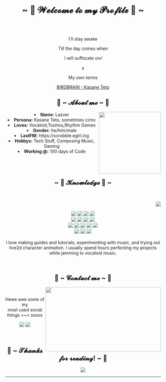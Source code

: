 <body>
  <center>
<h1 align="center">~ 💖 𝓦𝓮𝓵𝓬𝓸𝓶𝓮 𝓽𝓸 𝓶𝔂 𝓟𝓻𝓸𝓯𝓲𝓵𝓮 💖 ~</h1>
<br>
<div align="center">
  </a>
    <br>
  <p>I'll stay awake</p>
  <p>Till the day comes when</p>
  <p>I will suffocate on𝓁</p>s
  <p>My own terms</p>
<p><a href="https://youtu.be/0iVlSNpq8i8">BIRDBRAIN - Kasane Teto</a><p>
  
</div>
    <div align="center">
<div>
<h2 align="center"> 🦊 ~ 𝓐𝓫𝓸𝓾𝓽 𝓶𝓮 ~ 🦊 </h2>
  <div align="center">
<img src="https://media1.tenor.com/m/twQDtdupDTYAAAAC/touhou-cirno.gif" align="right" width="200"/>
  </div>
<li>
 <b>Name:</b> Lazver</li>
<li>
<b>Persona:</b> Kasane Teto, sometimes cirno
</li>
<li>
<b>Loves:</b> Vocaloid,Touhou,Rhythm Games
</li>
<li>
<b>Gender:</b> he/him/male
</li>
<li>
<b>LastFM:</b> https://scrobble.egirl.ing
</li>
<li>
<b>Hobbys:</b> Tech Stuff, Composing Music, Gaming
</li>
<li>
<b>Working @:</b> 100 days of Code
</li>
<br><br><br>
</div>
<div>
<h2 align="center">            ~ 📇 𝓚𝓷𝓸𝔀𝓵𝓮𝓭𝓰𝓮 📇 ~</h2>
<br>
<p>
  <div align="center">
    <img src="https://media1.tenor.com/m/ZvA_GV3GkqwAAAAd/birdbrain-jamie-paige.gif" align="right">
  </div>
</div>
<div>
  <br>
  <p align="center">
    <img src="https://img.shields.io/badge/html5-%23E34F26.svg?&style=for-the-badge&logo=html5&logoColor=white"/>
    <img src="https://img.shields.io/badge/css3-%231572B6.svg?&style=for-the-badge&logo=css3&logoColor=white"/>
    <img src="https://img.shields.io/badge/javascript-%23323330.svg?&style=for-the-badge&logo=javascript&logoColor=%23F7DF1E"/>
    <img src="https://img.shields.io/badge/typescript-%233178C6.svg?&style=for-the-badge&logo=typescript&logoColor=white"/>
    <br>
    <img src="https://img.shields.io/badge/php-%23777BB4.svg?&style=for-the-badge&logo=php&logoColor=white"/>
    <img src="https://img.shields.io/badge/python-%233776AB.svg?&style=for-the-badge&logo=python&logoColor=white"/>
    <img src="https://img.shields.io/badge/java-%23007396.svg?&style=for-the-badge&logo=java&logoColor=white"/>
    <img src="https://img.shields.io/badge/kotlin-%237F52FF.svg?&style=for-the-badge&logo=kotlin&logoColor=white"/>
    <br>
    <img src="https://img.shields.io/badge/laravel-%23FF2D20.svg?&style=for-the-badge&logo=laravel&logoColor=white"/>
    <img src="https://img.shields.io/badge/express.js-%23000000.svg?&style=for-the-badge&logo=express&logoColor=white"/>
    <img src="https://img.shields.io/badge/react-%2361DAFB.svg?&style=for-the-badge&logo=react&logoColor=black"/>
    <img src="https://img.shields.io/badge/vue.js-%234FC08D.svg?&style=for-the-badge&logo=vue.js&logoColor=white"/>
    <img src="https://img.shields.io/badge/tailwindcss-%2306B6D4.svg?&style=for-the-badge&logo=tailwindcss&logoColor=white"/>
    <br>
    <img src="https://img.shields.io/badge/unity-%23000000.svg?&style=for-the-badge&logo=unity&logoColor=white"/>
    <img src="https://img.shields.io/badge/godot-%23478CBF.svg?&style=for-the-badge&logo=godot-engine&logoColor=white"/>
    <img src="https://img.shields.io/badge/lua-%232C2D72.svg?&style=for-the-badge&logo=lua&logoColor=white"/>
    <br><br>
    I love making guides and tutorials, experimenting with music, and trying out live2d character animation. I usually spend hours perfecting my projects while jamming to vocaloid music.
  </p>
  <br>
<h2 align="center">           📝 ~ 𝓒𝓸𝓷𝓽𝓪𝓬𝓽 𝓶𝓮 ~ 📝</h2>
  <div align="center">
<img src="https://media1.tenor.com/m/mH6orQt1MkEAAAAC/teto-kasane.gif" align="right" width="373.5px" height="208.5px">
  </div>
<br>
<p align="center">Hewe awe some of my <br>
most used social things >~< xoxox</p>
<p align="center"><a href="https://www.facebook.com/neoaspecttx" target="_blank"><img src="https://img.shields.io/badge/PwoolPwatyAkwali%20-%231DA1F2.svg?&style=for-the-badge&logo=Twitter&logoColor=white"/></a> <a href="https://discord.me/motionime" target="_blank"><img src="https://img.shields.io/badge/CowzyThwighs%20-%237289DA.svg?&style=for-the-badge&logo=discord&logoColor=white"/></a></p>
</div>
<br>
<div>
<h2 align="center">💖 ~ 𝓣𝓱𝓪𝓷𝓴𝓼 𝓯𝓸𝓻 𝓻𝓮𝓪𝓭𝓲𝓷𝓰! ~ 💖</h2>
<div align="center">
<img src="https://media1.tenor.com/m/fAk3pBJvppoAAAAd/channel-castation-magical-girl-miku.gif">
</div>
<hr>
</div>
</div>
    </center>
</body>
